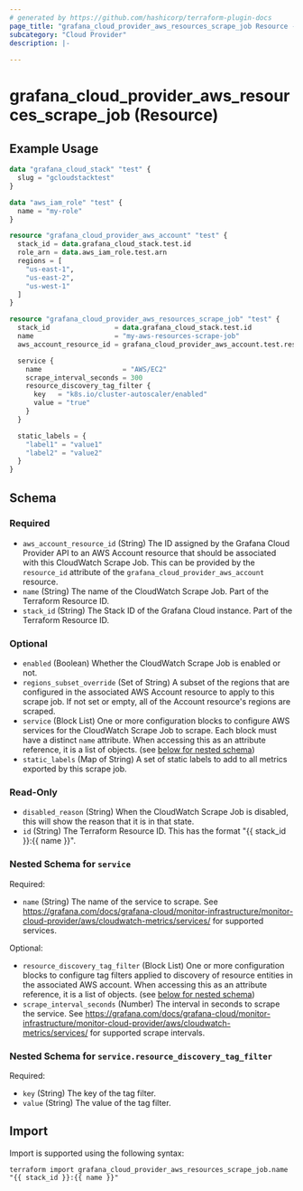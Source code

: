 ```yaml
---
# generated by https://github.com/hashicorp/terraform-plugin-docs
page_title: "grafana_cloud_provider_aws_resources_scrape_job Resource - terraform-provider-grafana"
subcategory: "Cloud Provider"
description: |-
  
---
```


# grafana_cloud_provider_aws_resources_scrape_job (Resource)



## Example Usage

```terraform
data "grafana_cloud_stack" "test" {
  slug = "gcloudstacktest"
}

data "aws_iam_role" "test" {
  name = "my-role"
}

resource "grafana_cloud_provider_aws_account" "test" {
  stack_id = data.grafana_cloud_stack.test.id
  role_arn = data.aws_iam_role.test.arn
  regions = [
    "us-east-1",
    "us-east-2",
    "us-west-1"
  ]
}

resource "grafana_cloud_provider_aws_resources_scrape_job" "test" {
  stack_id                = data.grafana_cloud_stack.test.id
  name                    = "my-aws-resources-scrape-job"
  aws_account_resource_id = grafana_cloud_provider_aws_account.test.resource_id

  service {
    name                    = "AWS/EC2"
    scrape_interval_seconds = 300
    resource_discovery_tag_filter {
      key   = "k8s.io/cluster-autoscaler/enabled"
      value = "true"
    }
  }

  static_labels = {
    "label1" = "value1"
    "label2" = "value2"
  }
}
```

<!-- schema generated by tfplugindocs -->
## Schema

### Required

- `aws_account_resource_id` (String) The ID assigned by the Grafana Cloud Provider API to an AWS Account resource that should be associated with this CloudWatch Scrape Job. This can be provided by the `resource_id` attribute of the `grafana_cloud_provider_aws_account` resource.
- `name` (String) The name of the CloudWatch Scrape Job. Part of the Terraform Resource ID.
- `stack_id` (String) The Stack ID of the Grafana Cloud instance. Part of the Terraform Resource ID.

### Optional

- `enabled` (Boolean) Whether the CloudWatch Scrape Job is enabled or not.
- `regions_subset_override` (Set of String) A subset of the regions that are configured in the associated AWS Account resource to apply to this scrape job. If not set or empty, all of the Account resource's regions are scraped.
- `service` (Block List) One or more configuration blocks to configure AWS services for the CloudWatch Scrape Job to scrape. Each block must have a distinct `name` attribute. When accessing this as an attribute reference, it is a list of objects. (see [below for nested schema](#nestedblock--service))
- `static_labels` (Map of String) A set of static labels to add to all metrics exported by this scrape job.

### Read-Only

- `disabled_reason` (String) When the CloudWatch Scrape Job is disabled, this will show the reason that it is in that state.
- `id` (String) The Terraform Resource ID. This has the format "{{ stack_id }}:{{ name }}".

<a id="nestedblock--service"></a>
### Nested Schema for `service`

Required:

- `name` (String) The name of the service to scrape. See https://grafana.com/docs/grafana-cloud/monitor-infrastructure/monitor-cloud-provider/aws/cloudwatch-metrics/services/ for supported services.

Optional:

- `resource_discovery_tag_filter` (Block List) One or more configuration blocks to configure tag filters applied to discovery of resource entities in the associated AWS account. When accessing this as an attribute reference, it is a list of objects. (see [below for nested schema](#nestedblock--service--resource_discovery_tag_filter))
- `scrape_interval_seconds` (Number) The interval in seconds to scrape the service. See https://grafana.com/docs/grafana-cloud/monitor-infrastructure/monitor-cloud-provider/aws/cloudwatch-metrics/services/ for supported scrape intervals.

<a id="nestedblock--service--resource_discovery_tag_filter"></a>
### Nested Schema for `service.resource_discovery_tag_filter`

Required:

- `key` (String) The key of the tag filter.
- `value` (String) The value of the tag filter.

## Import

Import is supported using the following syntax:

```shell
terraform import grafana_cloud_provider_aws_resources_scrape_job.name "{{ stack_id }}:{{ name }}"
```
